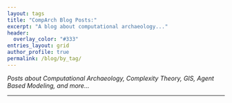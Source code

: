 ```yaml
---
layout: tags
title: "CompArch Blog Posts:"
excerpt: "A blog about computational archaeology..."
header:
  overlay_color: "#333"
entries_layout: grid
author_profile: true
permalink: /blog/by_tag/
---
```


*Posts about Computational Archaeology, Complexity Theory, GIS, Agent Based Modeling, and more...*

---

